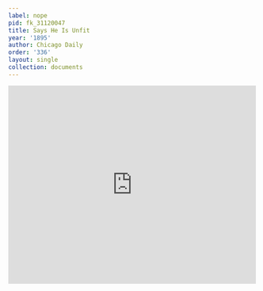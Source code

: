 ```yaml
---
label: nope
pid: fk_31120047
title: Says He Is Unfit
year: '1895'
author: Chicago Daily
order: '336'
layout: single
collection: documents
---
```

<iframe src="https://northwestern.app.box.com/embed/s/mv8y7imlcd4j2q4i0fjkkadutk883kml?sortColumn=date&view=list" width="500" height="400" frameborder="0" allowfullscreen webkitallowfullscreen msallowfullscreen></iframe>
